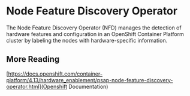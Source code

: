 # Node Feature Discovery Operator

The Node Feature Discovery Operator (NFD) manages the detection of hardware features and configuration in an OpenShift Container Platform cluster by labeling the nodes with hardware-specific information.

## More Reading
[https://docs.openshift.com/container-platform/4.13/hardware_enablement/psap-node-feature-discovery-operator.html](Openshift Documentation)

